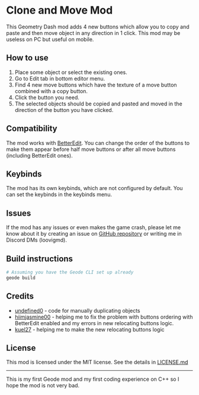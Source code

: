 # Clone and Move Mod
This Geometry Dash mod adds 4 new buttons which allow you to copy and paste and then move object in any direction in 1 click.
This mod may be useless on PC but useful on mobile.

## How to use
1. Place some object or select the existing ones.
2. Go to Edit tab in bottom editor menu.
3. Find 4 new move buttons which have the texture of a move button combined with a copy button.
4. Click the button you need.
5. The selected objects should be copied and pasted and moved in the direction of the button you have clicked.

## Compatibility
The mod works with [BetterEdit](mod:hjfod.betteredit). You can change the order of the buttons to make them appear before half move buttons or after all move buttons (including BetterEdit ones).

## Keybinds
The mod has its own keybinds, which are not configured by default. You can set the keybinds in the keybinds menu.

## Issues
If the mod has any issues or even makes the game crash, please let me know about it by creating an issue on [GitHub repository](https://github.com/zL4mpY/clone_and_move_mod) or writing me in Discord DMs (loovigmd).

## Build instructions
```sh
# Assuming you have the Geode CLI set up already
geode build
```

## Credits
- [undefined0](https://github.com/undefined06855) - code for manually duplicating objects
- [hiimjasmine00](https://github.com/hiimjasmine00) - helping me to fix the problem with buttons ordering with BetterEdit enabled and my errors in new relocating buttons logic.
- [kuel27](https://github.com/kuel27) - helping me to make the new relocating buttons logic

## License
This mod is licensed under the MIT license. See the details in [LICENSE.md](LICENSE.md)

---
This is my first Geode mod and my first coding experience on C++ so I hope the mod is not very bad.
